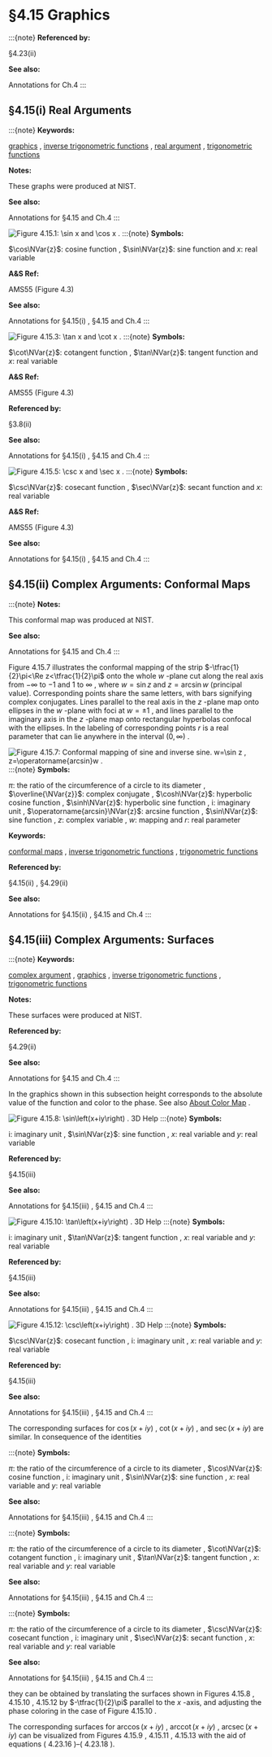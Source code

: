 # §4.15 Graphics

:::{note}
**Referenced by:**

§4.23(ii)

**See also:**

Annotations for Ch.4
:::


## §4.15(i) Real Arguments

:::{note}
**Keywords:**

[graphics](http://dlmf.nist.gov/search/search?q=graphics) , [inverse trigonometric functions](http://dlmf.nist.gov/search/search?q=inverse%20trigonometric%20functions) , [real argument](http://dlmf.nist.gov/search/search?q=real%20argument) , [trigonometric functions](http://dlmf.nist.gov/search/search?q=trigonometric%20functions)

**Notes:**

These graphs were produced at NIST.

**See also:**

Annotations for §4.15 and Ch.4
:::

<a id="i.fig1"></a>

![Figure 4.15.1: $\sin x$ and $\cos x$ .](4/15/F1.png)
:::{note}
**Symbols:**

$\cos\NVar{z}$: cosine function , $\sin\NVar{z}$: sine function and $x$: real variable

**A&S Ref:**

AMS55 (Figure 4.3)

**See also:**

Annotations for §4.15(i) , §4.15 and Ch.4
:::

<a id="i.fig2"></a>

![Figure 4.15.3: $\tan x$ and $\cot x$ .](4/15/F3.png)
:::{note}
**Symbols:**

$\cot\NVar{z}$: cotangent function , $\tan\NVar{z}$: tangent function and $x$: real variable

**A&S Ref:**

AMS55 (Figure 4.3)

**Referenced by:**

§3.8(ii)

**See also:**

Annotations for §4.15(i) , §4.15 and Ch.4
:::

<a id="i.fig3"></a>

![Figure 4.15.5: $\csc x$ and $\sec x$ .](4/15/F5.png)
:::{note}
**Symbols:**

$\csc\NVar{z}$: cosecant function , $\sec\NVar{z}$: secant function and $x$: real variable

**A&S Ref:**

AMS55 (Figure 4.3)

**See also:**

Annotations for §4.15(i) , §4.15 and Ch.4
:::


## §4.15(ii) Complex Arguments: Conformal Maps

:::{note}
**Notes:**

This conformal map was produced at NIST.

**See also:**

Annotations for §4.15 and Ch.4
:::

Figure 4.15.7 illustrates the conformal mapping of the strip $-\tfrac{1}{2}\pi<\Re z<\tfrac{1}{2}\pi$ onto the whole $w$ -plane cut along the real axis from $-\infty$ to $-1$ and $1$ to $\infty$ , where $w=\sin z$ and $z=\operatorname{arcsin}w$ (principal value). Corresponding points share the same letters, with bars signifying complex conjugates. Lines parallel to the real axis in the $z$ -plane map onto ellipses in the $w$ -plane with foci at $w=\pm 1$ , and lines parallel to the imaginary axis in the $z$ -plane map onto rectangular hyperbolas confocal with the ellipses. In the labeling of corresponding points $r$ is a real parameter that can lie anywhere in the interval $(0,\infty)$ .

<a id="F7"></a>

![Figure 4.15.7: Conformal mapping of sine and inverse sine. $w=\sin z$ , $z=\operatorname{arcsin}w$ .](4/15/F7.png)
:::{note}
**Symbols:**

$\pi$: the ratio of the circumference of a circle to its diameter , $\overline{\NVar{z}}$: complex conjugate , $\cosh\NVar{z}$: hyperbolic cosine function , $\sinh\NVar{z}$: hyperbolic sine function , $\mathrm{i}$: imaginary unit , $\operatorname{arcsin}\NVar{z}$: arcsine function , $\sin\NVar{z}$: sine function , $z$: complex variable , $w$: mapping and $r$: real parameter

**Keywords:**

[conformal maps](http://dlmf.nist.gov/search/search?q=conformal%20maps) , [inverse trigonometric functions](http://dlmf.nist.gov/search/search?q=inverse%20trigonometric%20functions) , [trigonometric functions](http://dlmf.nist.gov/search/search?q=trigonometric%20functions)

**Referenced by:**

§4.15(ii) , §4.29(ii)

**See also:**

Annotations for §4.15(ii) , §4.15 and Ch.4
:::


## §4.15(iii) Complex Arguments: Surfaces

:::{note}
**Keywords:**

[complex argument](http://dlmf.nist.gov/search/search?q=complex%20argument) , [graphics](http://dlmf.nist.gov/search/search?q=graphics) , [inverse trigonometric functions](http://dlmf.nist.gov/search/search?q=inverse%20trigonometric%20functions) , [trigonometric functions](http://dlmf.nist.gov/search/search?q=trigonometric%20functions)

**Notes:**

These surfaces were produced at NIST.

**Referenced by:**

§4.29(ii)

**See also:**

Annotations for §4.15 and Ch.4
:::

In the graphics shown in this subsection height corresponds to the absolute value of the function and color to the phase. See also [About Color Map](./help/vrml/aboutcolor.md "In Viewing DLMF Interactive 3D Graphics ‣ Need Help?") .

<a id="iii.fig1"></a>

![Figure 4.15.8: $\sin\left(x+iy\right)$ . 3D Help](4/15/F8.png)
:::{note}
**Symbols:**

$\mathrm{i}$: imaginary unit , $\sin\NVar{z}$: sine function , $x$: real variable and $y$: real variable

**Referenced by:**

§4.15(iii)

**See also:**

Annotations for §4.15(iii) , §4.15 and Ch.4
:::

<a id="iii.fig2"></a>

![Figure 4.15.10: $\tan\left(x+iy\right)$ . 3D Help](4/15/F10.png)
:::{note}
**Symbols:**

$\mathrm{i}$: imaginary unit , $\tan\NVar{z}$: tangent function , $x$: real variable and $y$: real variable

**Referenced by:**

§4.15(iii)

**See also:**

Annotations for §4.15(iii) , §4.15 and Ch.4
:::

<a id="iii.fig3"></a>

![Figure 4.15.12: $\csc\left(x+iy\right)$ . 3D Help](4/15/F12.png)
:::{note}
**Symbols:**

$\csc\NVar{z}$: cosecant function , $\mathrm{i}$: imaginary unit , $x$: real variable and $y$: real variable

**Referenced by:**

§4.15(iii)

**See also:**

Annotations for §4.15(iii) , §4.15 and Ch.4
:::

The corresponding surfaces for $\cos\left(x+iy\right)$ , $\cot\left(x+iy\right)$ , and $\sec\left(x+iy\right)$ are similar. In consequence of the identities

:::{note}
**Symbols:**

$\pi$: the ratio of the circumference of a circle to its diameter , $\cos\NVar{z}$: cosine function , $\mathrm{i}$: imaginary unit , $\sin\NVar{z}$: sine function , $x$: real variable and $y$: real variable

**See also:**

Annotations for §4.15(iii) , §4.15 and Ch.4
:::

:::{note}
**Symbols:**

$\pi$: the ratio of the circumference of a circle to its diameter , $\cot\NVar{z}$: cotangent function , $\mathrm{i}$: imaginary unit , $\tan\NVar{z}$: tangent function , $x$: real variable and $y$: real variable

**See also:**

Annotations for §4.15(iii) , §4.15 and Ch.4
:::

:::{note}
**Symbols:**

$\pi$: the ratio of the circumference of a circle to its diameter , $\csc\NVar{z}$: cosecant function , $\mathrm{i}$: imaginary unit , $\sec\NVar{z}$: secant function , $x$: real variable and $y$: real variable

**See also:**

Annotations for §4.15(iii) , §4.15 and Ch.4
:::

they can be obtained by translating the surfaces shown in Figures 4.15.8 , 4.15.10 , 4.15.12 by $-\tfrac{1}{2}\pi$ parallel to the $x$ -axis, and adjusting the phase coloring in the case of Figure 4.15.10 .

The corresponding surfaces for $\operatorname{arccos}\left(x+iy\right)$ , $\operatorname{arccot}\left(x+iy\right)$ , $\operatorname{arcsec}\left(x+iy\right)$ can be visualized from Figures 4.15.9 , 4.15.11 , 4.15.13 with the aid of equations ( 4.23.16 )–( 4.23.18 ).
